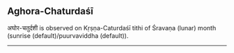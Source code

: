 ## Aghora-Chaturdaśī
अघोर-चतुर्दशी is observed on Kṛṣṇa-Caturdaśī tithi of Śravaṇa (lunar) month (sunrise (default)/puurvaviddha (default)).



---
